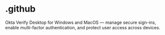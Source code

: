 # .github
Okta Verify Desktop for Windows and MacOS — manage secure sign-ins, enable multi-factor authentication, and protect user access across devices.
